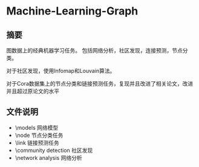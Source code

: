 # Machine-Learning-Graph

## 摘要 

图数据上的经典机器学习任务。
包括网络分析，社区发现，连接预测，节点分类。

对于社区发现，使用Infomap和Louvain算法。

对于Cora数据集上的节点分类和链接预测任务，复现并且改进了相关论文，改进并且超过原论文的水平

## 文件说明

* \models 网络模型
* \node 节点分类任务
* \link 链接预测任务
* \community detection 社区发现
* \network analysis 网络分析
